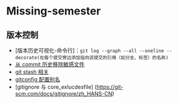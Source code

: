 # Missing-semester


## 版本控制

- [版本历史可视化-命令行]：`git log --graph --all --oneline --decorate(在每个提交旁边添加指向该提交的引用（如分支、标签）的名称)`
- [从 commit 历史移除敏感文件](https://blog.csdn.net/yuanlaijike/article/details/89879525)
- [git stash 相关](https://www.cnblogs.com/lifan-fineDay/p/16960584.html)
- [gitconfig 配置别名](https://www.liaoxuefeng.com/wiki/896043488029600/898732837407424)
- [gitignore 与 core_exlucdesfile] (https://git-scm.com/docs/gitignore/zh_HANS-CN)
